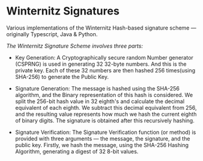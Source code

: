 

#  Winternitz Signatures


Various implementations of the Winternitz Hash-based signature scheme — originally Typescript, Java & Python.

*The Winternitz Signature Scheme involves three parts:*

 - Key Generation: A Cryptographically secure random Number generator (CSPRNG) is used in generating 32 32-byte numbers. And this is the private key.
Each of these 32 numbers are then hashed 256 times(using SHA-256) to generate the Public Key.
 
 
 -  Signature Generation: The message is hashed using the SHA-256 algorithm, and the Binary representation of this hash is considered. We split the 256-bit hash value in 32 eighth's and calculate the decimal equivalent of each eighth. We subtract this decimal equivalent from 256, and the resulting value represents how much we hash the current eighth of binary digits. The signature is obtained after this recursively hashing.
 
 

 -  Signature Verification: The Signature Verification function (or method) is provided with three arguments — the message, the signature, and the public key. 
 Firstly, we hash the message, using the SHA-256 Hashing Algorithm, generating a digest of 32 8-bit values.
 

